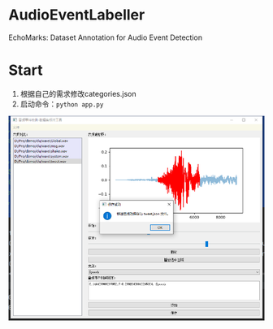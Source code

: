 # AudioEventLabeller
EchoMarks: Dataset Annotation for Audio Event Detection

# Start
1. 根据自己的需求修改categories.json
2. 启动命令：`python app.py`

![App Screenshot](./app.png)
